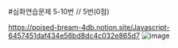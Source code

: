 #심화연습문제 5-10번 // 5번(0점)

https://poised-bream-4db.notion.site/Javascript-6457451daf434e56bd8dc4c032e865d7
![image](https://user-images.githubusercontent.com/49461207/216718805-08870147-d14c-4968-8045-e6bcf1a3c39a.png)
